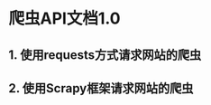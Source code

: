# 爬虫API文档1.0

[//]: # (在线文档地址：http://101.69.229.138:8130/)

## 1. 使用requests方式请求网站的爬虫




## 2. 使用Scrapy框架请求网站的爬虫

